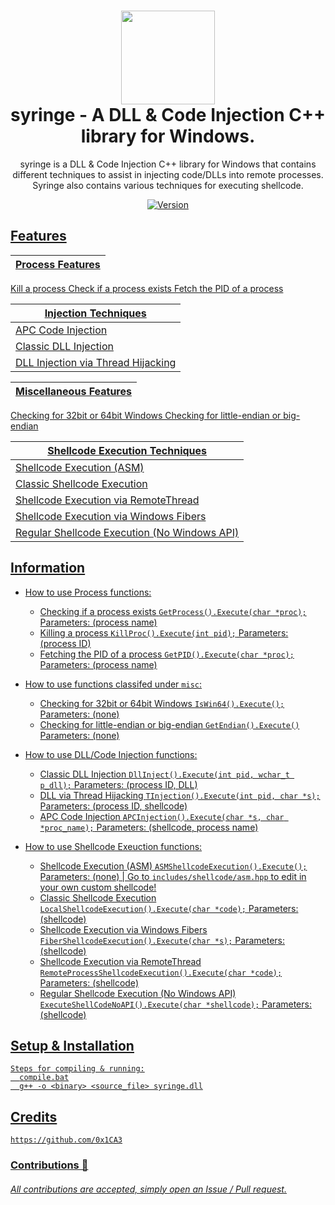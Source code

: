 <h1 align="center">
	<img src="https://www.pngrepo.com/png/270132/512/health-clinic-syringe.png" width="150px"><br>
    syringe - A DLL & Code Injection C++ library for Windows.
</h1>
<p align="center">
    syringe is a DLL & Code Injection C++ library for Windows that contains
    different techniques to assist in injecting code/DLLs into remote processes. Syringe
    also contains various techniques for executing shellcode.
</p>

<p align="center">
	<a href="https://deno.land" target="_blank">
    	<img src="https://img.shields.io/badge/Version-1.0.0-7DCDE3?style=for-the-badge" alt="Version">
</p>

## Features
Process Features |
---------------- |
Kill a process
Check if a process exists
Fetch the PID of a process

Injection Techniques |
------------------------ |
APC Code Injection |
Classic DLL Injection |
DLL Injection via Thread Hijacking |

Miscellaneous Features |
---------------------- |
Checking for 32bit or 64bit Windows
Checking for little-endian or big-endian

Shellcode Execution Techniques |
------------------------------ |
Shellcode Execution (ASM) |
Classic Shellcode Execution |
Shellcode Execution via RemoteThread |
Shellcode Execution via Windows Fibers |
Regular Shellcode Execution (No Windows API) |

## Information
- How to use Process functions:
  * Checking if a process exists ```GetProcess().Execute(char *proc);``` Parameters: (process name)
  * Killing a process ```KillProc().Execute(int pid);``` Parameters: (process ID)
  * Fetching the PID of a process ```GetPID().Execute(char *proc);``` Parameters: (process name)

- How to use functions classifed under `misc`:
  * Checking for 32bit or 64bit Windows ```IsWin64().Execute();``` Parameters: (none)
  * Checking for little-endian or big-endian ```GetEndian().Execute()``` Parameters: (none)

- How to use DLL/Code Injection functions:
  * Classic DLL Injection ```DllInject().Execute(int pid, wchar_t p_dll);``` Parameters: (process ID, DLL)
  * DLL via Thread Hijacking ```TInjection().Execute(int pid, char *s);``` Parameters: (process ID, shellcode)
  * APC Code Injection ```APCInjection().Execute(char *s, char *proc_name);``` Parameters: (shellcode, process name)
	
- How to use Shellcode Exeuction functions:
  * Shellcode Execution (ASM) ```ASMShellcodeExecution().Execute();``` Parameters: (none) | Go to `includes/shellcode/asm.hpp` to edit in your own custom shellcode!
  * Classic Shellcode Execution ```LocalShellcodeExecution().Execute(char *code);``` Parameters: (shellcode)
  * Shellcode Execution via Windows Fibers ```FiberShellcodeExecution().Execute(char *s);``` Parameters: (shellcode)
  * Shellcode Execution via RemoteThread ```RemoteProcessShellcodeExecution().Execute(char *code);``` Parameters: (shellcode)
  * Regular Shellcode Execution (No Windows API) ```ExecuteShellCodeNoAPI().Execute(char *shellcode);``` Parameters: (shellcode)

## Setup & Installation
```
Steps for compiling & running:
  compile.bat
  g++ -o <binary> <source_file> syringe.dll
```

## Credits
```
https://github.com/0x1CA3
```
### Contributions 🎉
###### All contributions are accepted, simply open an Issue / Pull request.
